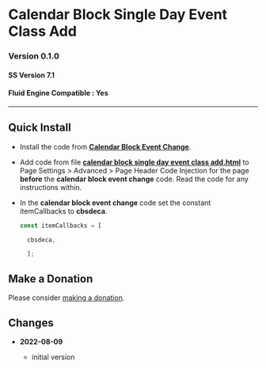 # Calendar Block Single Day Event Class Add

### Version 0.1.0

#### SS Version 7.1

#### Fluid Engine Compatible : Yes

---

## Quick Install

* Install the code from **[Calendar Block Event Change][1]**.
  
* Add code from file **[calendar block single day event class add.html][2]** to
  Page Settings > Advanced > Page Header Code Injection for the page **before**
  the **calendar block event change** code. Read the code for any instructions
  within.
  
* In the **calendar block event change** code set the constant itemCallbacks to
  **cbsdeca**.
  
  ```javascript
  const itemCallbacks = [

    cbsdeca,

    ];
  ```

## Make a Donation

Please consider [making a donation][3].

## Changes

<!-- * **2021-08-02**

  * fix minor documentation issues
  * bumped version to 0.1d1
  -->
* **2022-08-09**

  * initial version

[1]: https://github.com/tomsWebConsulting/twcsl/tree/main/v7.1/Calendar%20Block%20Event%20Change#calendar%20block%20link%20replace%20with%20excerpt%20link
[2]: calendar%20block%20single%20day%20event%20class%20add.html#L1
[3]: https://github.com/tomsWebConsulting/twcsl#make-a-donation
